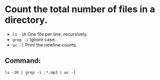 # Count the total number of files in a directory.

* `ls -1R` One file per line, recursively.
* `grep -i` Ignore case.
* `wc -l` Print the newline counts.

## Command:
`ls -1R | grep -i .*.mp3 | wc -l`
